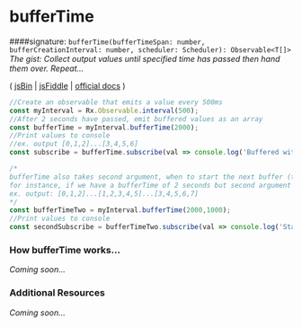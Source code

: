 # bufferTime
####signature: `bufferTime(bufferTimeSpan: number, bufferCreationInterval: number, scheduler: Scheduler): Observable<T[]>`
*The gist: Collect output values until specified time has passed then hand them over. Repeat...*

( [jsBin](http://jsbin.com/gixarikeme/edit?js,console) | [jsFiddle](https://jsfiddle.net/qg6qfqLz/29/) | [official docs](http://reactivex.io/rxjs/class/es6/Observable.js~Observable.html#instance-method-bufferTime) )

```js
//Create an observable that emits a value every 500ms
const myInterval = Rx.Observable.interval(500);
//After 2 seconds have passed, emit buffered values as an array
const bufferTime = myInterval.bufferTime(2000);
//Print values to console
//ex. output [0,1,2]...[3,4,5,6]
const subscribe = bufferTime.subscribe(val => console.log('Buffered with Time:', val));

/*
bufferTime also takes second argument, when to start the next buffer (time in ms)
for instance, if we have a bufferTime of 2 seconds but second argument (bufferCreationInterval) of 1 second:
ex. output: [0,1,2]...[1,2,3,4,5]...[3,4,5,6,7]
*/
const bufferTimeTwo = myInterval.bufferTime(2000,1000);
//Print values to console
const secondSubscribe = bufferTimeTwo.subscribe(val => console.log('Start Buffer Every 1s:', val));
```

### How bufferTime works...
*Coming soon...*


### Additional Resources
*Coming soon...*